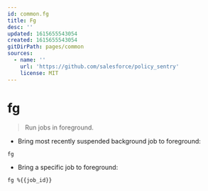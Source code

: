 ```yaml
---
id: common.fg
title: Fg
desc: ''
updated: 1615655543054
created: 1615655543054
gitDirPath: pages/common
sources:
  - name: ''
    url: 'https://github.com/salesforce/policy_sentry'
    license: MIT
---
```

# fg

> Run jobs in foreground.

- Bring most recently suspended background job to foreground:

`fg`

- Bring a specific job to foreground:

`fg %{{job_id}}`

